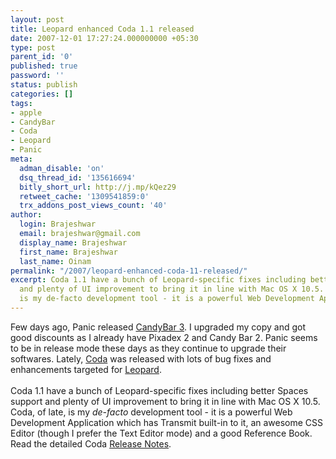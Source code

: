 ```yaml
---
layout: post
title: Leopard enhanced Coda 1.1 released
date: 2007-12-01 17:27:24.000000000 +05:30
type: post
parent_id: '0'
published: true
password: ''
status: publish
categories: []
tags:
- apple
- CandyBar
- Coda
- Leopard
- Panic
meta:
  adman_disable: 'on'
  dsq_thread_id: '135616694'
  bitly_short_url: http://j.mp/kQez29
  retweet_cache: '1309541859:0'
  trx_addons_post_views_count: '40'
author:
  login: Brajeshwar
  email: brajeshwar@gmail.com
  display_name: Brajeshwar
  first_name: Brajeshwar
  last_name: Oinam
permalink: "/2007/leopard-enhanced-coda-11-released/"
excerpt: Coda 1.1 have a bunch of Leopard-specific fixes including better Spaces support
  and plenty of UI improvement to bring it in line with Mac OS X 10.5. Coda, of late,
  is my de-facto development tool - it is a powerful Web Development Application.
---
```

<p>Few days ago, Panic released <a href="http://www.panic.com/candybar/">CandyBar 3</a>. I upgraded my copy and got good discounts as I already have Pixadex 2 and Candy Bar 2. Panic seems to be in release mode these days as they continue to upgrade their softwares. Lately, <a href="http://www.panic.com/coda/">Coda</a> was released with lots of bug fixes and enhancements targeted for <a href="http://www.apple.com/macosx/">Leopard</a>.<br />
<br />
Coda 1.1 have a bunch of Leopard-specific fixes including better Spaces support and plenty of UI improvement to bring it in line with Mac OS X 10.5. Coda, of late, is my <em>de-facto</em> development tool - it is a powerful Web Development Application which has Transmit built-in to it, an awesome CSS Editor (though I prefer the Text Editor mode) and a good Reference Book. Read the detailed Coda <a href="http://www.panic.com/coda/releasenotes.html">Release Notes</a>.</p>

